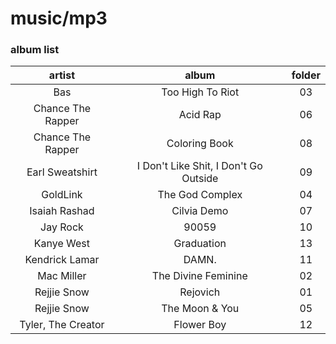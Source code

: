 # music/mp3

### album list

artist | album | folder
:----: | :---: | :---:
Bas | Too High To Riot | 03
Chance The Rapper | Acid Rap | 06
Chance The Rapper | Coloring Book | 08
Earl Sweatshirt | I Don't Like Shit, I Don't Go Outside | 09
GoldLink | The God Complex | 04
Isaiah Rashad | Cilvia Demo | 07
Jay Rock | 90059 | 10
Kanye West | Graduation | 13
Kendrick Lamar | DAMN. | 11
Mac Miller | The Divine Feminine | 02
Rejjie Snow | Rejovich | 01
Rejjie Snow | The Moon & You | 05
Tyler, The Creator | Flower Boy | 12


